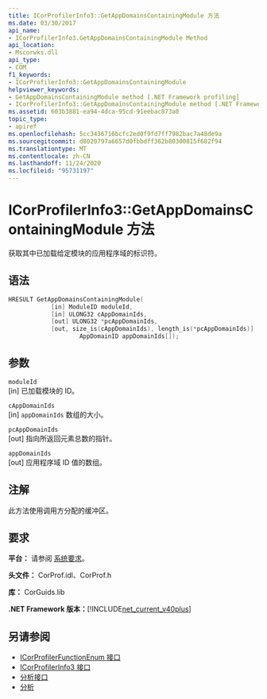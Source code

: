 ```yaml
---
title: ICorProfilerInfo3::GetAppDomainsContainingModule 方法
ms.date: 03/30/2017
api_name:
- ICorProfilerInfo3.GetAppDomainsContainingModule Method
api_location:
- Mscorwks.dll
api_type:
- COM
f1_keywords:
- ICorProfilerInfo3::GetAppDomainsContainingModule
helpviewer_keywords:
- GetAppDomainsContainingModule method [.NET Framework profiling]
- ICorProfilerInfo3::GetAppDomainsContainingModule method [.NET Framework profiling]
ms.assetid: 603b3881-ea94-4dca-95cd-91eebac873a0
topic_type:
- apiref
ms.openlocfilehash: 5cc3436716bcfc2ed0f9fd7ff7982bac7a48de9a
ms.sourcegitcommit: d8020797a6657d0fbbdff362b80300815f682f94
ms.translationtype: MT
ms.contentlocale: zh-CN
ms.lasthandoff: 11/24/2020
ms.locfileid: "95731197"
---
```

# <a name="icorprofilerinfo3getappdomainscontainingmodule-method"></a>ICorProfilerInfo3::GetAppDomainsContainingModule 方法

获取其中已加载给定模块的应用程序域的标识符。  
  
## <a name="syntax"></a>语法  
  
```cpp  
HRESULT GetAppDomainsContainingModule(  
            [in] ModuleID moduleId,  
            [in] ULONG32 cAppDomainIds,  
            [out] ULONG32 *pcAppDomainIds,  
            [out, size_is(cAppDomainIds), length_is(*pcAppDomainIds)]  
                    AppDomainID appDomainIds[]);  
```  
  
## <a name="parameters"></a>参数  

 `moduleId`  
 [in] 已加载模块的 ID。  
  
 `cAppDomainIds`  
 [in] `appDomainIds` 数组的大小。  
  
 `pcAppDomainIds`  
 [out] 指向所返回元素总数的指针。  
  
 `appDomainIds`  
 [out] 应用程序域 ID 值的数组。  
  
## <a name="remarks"></a>注解  

 此方法使用调用方分配的缓冲区。  
  
## <a name="requirements"></a>要求  

 **平台：** 请参阅 [系统要求](../../get-started/system-requirements.md)。  
  
 **头文件：** CorProf.idl、CorProf.h  
  
 **库：** CorGuids.lib  
  
 **.NET Framework 版本：**[!INCLUDE[net_current_v40plus](../../../../includes/net-current-v40plus-md.md)]  
  
## <a name="see-also"></a>另请参阅

- [ICorProfilerFunctionEnum 接口](icorprofilerfunctionenum-interface.md)
- [ICorProfilerInfo3 接口](icorprofilerinfo3-interface.md)
- [分析接口](profiling-interfaces.md)
- [分析](index.md)
